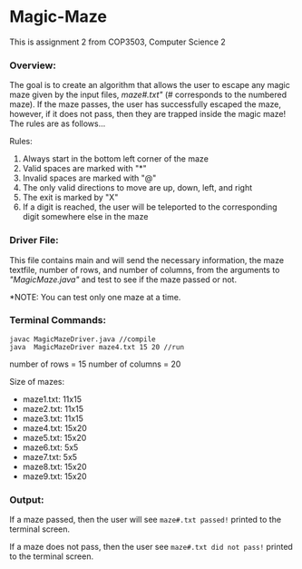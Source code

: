 # **Magic-Maze**
This is assignment 2 from COP3503, Computer Science 2

### Overview:
The goal is to create an algorithm that allows the user to escape any magic maze given by the input files, _maze#.txt"_ (# corresponds to the numbered maze). If the maze passes, the user has successfully escaped the maze, however, if it does not pass, then they are trapped inside the magic maze! The rules are as follows...

Rules:
1. Always start in the bottom left corner of the maze
2. Valid spaces are marked with "*"
3. Invalid spaces are marked with "@"
4. The only valid directions to move are up, down, left, and right
5. The exit is marked by "X"
6. If a digit is reached, the user will be teleported to the corresponding digit somewhere else in the maze

### Driver File:
This file contains main and will send the necessary information, the maze textfile, number of rows, and number of columns, from the arguments to _"MagicMaze.java"_ and test to see if the maze passed or not.  

*NOTE: You can test only one maze at a time.

### Terminal Commands:
```
javac MagicMazeDriver.java //compile
java  MagicMazeDriver maze4.txt 15 20 //run
```
number of rows = 15
number of columns = 20

Size of mazes:
- maze1.txt: 11x15
- maze2.txt: 11x15
- maze3.txt: 11x15
- maze4.txt: 15x20
- maze5.txt: 15x20
- maze6.txt: 5x5
- maze7.txt: 5x5
- maze8.txt: 15x20
- maze9.txt: 15x20

### Output:
If a maze passed, then the user will see `maze#.txt passed!` printed to the terminal screen.  

If a maze does not pass, then the user see `maze#.txt did not pass!` printed to the terminal screen.

